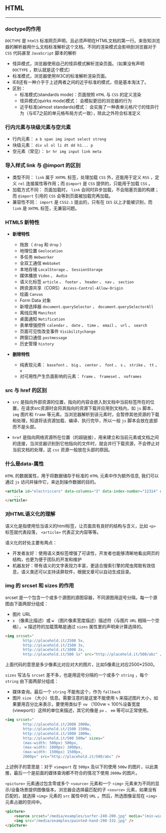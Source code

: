 ## HTML

---

### doctype的作用

`DOCTYPE` 是 `html5` 标准网页声明，且必须声明在HTML文档的第一行。来告知浏览器的解析器用什么文档标准解析这个文档，不同的渲染模式会影响到浏览器对于 `CSS` 代码甚至 `JavaScript` 脚本的解析

* 怪异模式，浏览器使用自己的怪异模式解析渲染页面。（如果没有声明 `DOCTYPE` ，默认就是这个模式）
* 标准模式，浏览器使用W3C的标准解析渲染页面。
* IE8还有一种介乎于上述两者之间的近乎标准的模式，但是基本淘汰了。
* 区别：
  + 标准模式(standards mode)：页面按照 `HTML` 与 `CSS` 的定义渲染
  + 怪异模式(quirks mode)模式： 会模拟更旧的浏览器的行为
  + 近乎标准(almost standards)模式： 会实施了一种表单元格尺寸的怪异行为（与IE7之前的单元格布局方式一致），除此之外符合标准定义

### 行内元素与块级元素与空元素

* 行内元素： `a b span img input select strong` 
* 块级元素： `div ul ol li dt dd h1... p` 
* 空元素（常见）： `br hr img input link meta` 

### 导入样式 link 与 @import 的区别

* 类型不同： `link` 属于 `XHTML` 标签，处理加载 `CSS` 外，还能用于定义 `RSS` ，定义 `rel` 连接属性等作用；而 `@import` 是 `CSS` 提供的，只能用于加载 `CSS` 。
* 加载方式不同： 页面加载时， `link` 会同时异步加载，不会阻塞页面的构建；而 `@import` 引用的 `CSS` 会等到页面被加载完再加载。
* 兼容性不同： `import` 是 `CSS2.1` 提出的，只有在 `IE5` 以上才能被识别，而 `link` 是 `XHTML` 标签，无兼容问题。

### HTML5 新特性

* **新增特性**
  + 拖放（ `drag` 和 `drop` ）
  + 地理位置 `Geolocation` 
  + 多任务 `Webworker` 
  + 全双工通信 `WebSoket` 
  + 本地存储 `LocalStorage` 、 `SessionStorage` 
  + 媒体播放 `Video` 、 `Audio` 
  + 语义化标签 `article` 、 `footer` 、 `header` 、 `nav` 、 `section` 
  + 跨资源共享（CORS） `Access-Control-Allow-Origin` 
  + 绘画 `Canvas` 
  + Form Data 对象
  + 新增选择器 `document.querySelector` 、 `document.querySelectorAll` 
  + 离线应用 `Manifest` 
  + 桌面通知 `Notification` 
  + 表单增强控件 `calendar` 、 `date` 、 `time` 、 `email` 、 `url` 、 `search` 
  + 页面可见性改变事件 `Visibilitychange` 
  + 跨窗口通信 `postmessage` 
  + 历史管理 `history` 

* **删除特性**
  + 纯表现元素： `basefont` 、 `big` 、 `center` 、 `font` 、 `s` 、 `strike` 、 `tt` 、 `u` 
  + 对可用性产生负面影响的元素： `frame` 、 `frameset` 、 `noframes` 

### src 与 href 的区别

* `src` 是指向外部资源的位置，指向的内容会嵌入到文档中当前标签所在的位置，在请求src资源时会将其指向的资源下载并应用到文档内，如 `js` 脚本， `img` 图片和 `frame` 等元素。当浏览器解析到该元素时，会暂停其他资源的下载和处理，知道将该资源加载、编译、执行完毕，所以一般 `js` 脚本会放在底部而不是头部。

* `href` 是指向网络资源所在位置（的超链接），用来建立和当前元素或文档之间的连接，当浏览器识别到它他指向的文件时，就会并行下载资源，不会停止对当前文档的处理，这 `css` 资源一般放在头部的原因。

### 什么是data-属性

`HTML` 的数据属性，用于将数据储存于标准的 `HTML` 元素中作为额外信息, 我们可以通过 `js` 访问并操作它，来达到操作数据的目的。

``` html
<article id="electriccars" data-columns="3" data-index-number="12314" data-parent="cars">
    ...
</article>
```

### 对HTML语义化的理解

语义化是指使用恰当语义的html标签，让页面具有良好的结构与含义，比如 `<p>` 标签就代表段落， `<article>` 代表正文内容等等。

语义化的好处主要有两点：

* 开发者友好：使用语义类标签增强了可读性，开发者也能够清晰地看出网页的结构，也更为便于团队的开发和维护
* 机器友好：带有语义的文字表现力丰富，更适合搜索引擎的爬虫爬取有效信息，语义类还可以支持读屏软件，根据文章可以自动生成目录。

### img 的 srcset 和 sizes 的作用

srcset 是一个包含一个或多个源图的源图容器，不同源图用逗号分隔，每一个源图由下面两部分组成：

* 图片 URL
* `x` （像素比描述）或 `w` （图片像素宽度描述）描述符（与图片 `URL` 相隔一个空格）， `w` 描述符的加载策略是通过 `sizes` 属性里的声明来计算选择的。

``` html
<img srcset="
        http://placehold.it/2500 5x,
        http://placehold.it/1500 3x,
        http://placehold.it/1000 2x,
        http://placehold.it/500 1x" src="http://placehold.it/500/abc" />
```

上面代码的意思是多少像素比对应对大的图片，比如5像素比对应2500*2500。

`sizes` 写法与 `srcset` 差不多，也是用逗号分隔的一个或多个 `string` ，每个 `string` 由下面两部分组成：

* 媒体查询。最后一个 `string` 不能有这个，作为 `fallback` 
* 图片 `size` （大小）信息。需要注意的是这里不能使用 `%` 来描述图片大小，如果要用百分比来表示，要使用类似于 `vw` （100vw = 100%设备宽度(viewport)）这样的单位来描述，其它的像是 `px` 、 `em` 等可以正常使用。

``` html
<img srcset="
        http://placehold.it/2000 2000w,
        http://placehold.it/1500 1500w,
        http://placehold.it/1000 1000w,
        http://placehold.it/500 500w" sizes="
        (max-width: 500px) 500px,
        (max-width: 1000px) 1000px,
        (max-width: 1500px) 1500px,
        2000px" src="http://placehold.it/500/abc" />
```

上述例子的意思是：对于 `viewport` 在 `500px` 及以下的使用 `500w` 的图片，以此类推，最后一个是前面的媒体查询都不符合的情况下使用 `2000w` 的图片。

`<picture>` 元素通过包含零或多个 `<source>` 元素和一个 `<img>` 元素来为不同的显示/设备场景提供图像版本。浏览器会选择最匹配的子 `<source>` 元素，如果没有匹配的，就选择 `<img>` 元素的 `src` 属性中的 `URL` 。然后，所选图像呈现在 `<img>` 元素占据的空间中。

``` html
<picture>
    <source srcset="/media/examples/surfer-240-200.jpg" media="(min-width: 800px)">
    <img src="/media/examples/painted-hand-298-332.jpg" />
</picture>
```

